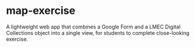 # map-exercise

A lightweight web app that combines a Google Form and a LMEC Digital Collections object into a single view, for students to complete close-looking exercise.



